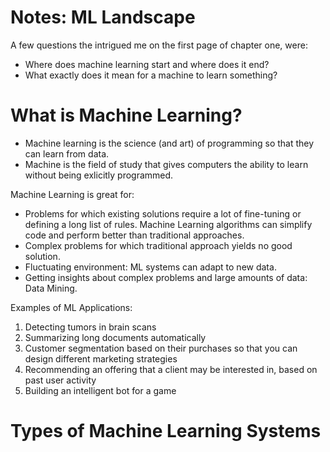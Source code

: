 # Notes: ML Landscape

A few questions the intrigued me on the first page of chapter one, were:
* Where does machine learning start and where does it end?
* What exactly does it mean for a machine to learn something?

# What is Machine Learning?

* Machine learning is the science (and art) of programming so that they can learn from data.
* Machine is the field of study that gives computers the ability to learn without being exlicitly programmed.

Machine Learning is great for:
* Problems for which existing solutions require a lot of fine-tuning or defining a long list of rules. Machine Learning algorithms can simplify code and perform better than traditional approaches.
* Complex problems for which traditional approach yields no good solution.
* Fluctuating environment: ML systems can adapt to new data.
* Getting insights about complex problems and large amounts of data: Data Mining.

Examples of ML Applications:
1. Detecting tumors in brain scans
2. Summarizing long documents automatically
3. Customer segmentation based on their purchases so that you can design different marketing strategies
4. Recommending an offering that a client may be interested in, based on past user activity
5. Building an intelligent bot for a game

# Types of Machine Learning Systems
